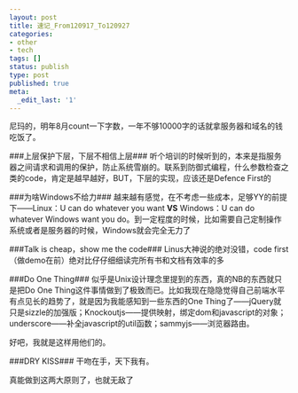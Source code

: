 ```yaml
---
layout: post
title: 速记_From120917_To120927
categories:
- other
- tech
tags: []
status: publish
type: post
published: true
meta:
  _edit_last: '1'
---
```


尼玛的，明年8月count一下字数，一年不够10000字的话就拿服务器和域名的钱吃饭了。

###上层保护下层，下层不相信上层###
听个培训的时候听到的，本来是指服务器之间请求和调用的保护，防止系统雪崩的。联系到防御式编程，什么参数检查之类的code，肯定是越早越好，BUT，下层的实现，应该还是Defence First的

###为啥Windows不给力###
越来越有感觉，在不考虑一些成本，足够YY的前提下——Linux：U can do whatever you want <strong>VS</strong> Windows：U can do whatever Windows want you do。到一定程度的时候，比如需要自己定制操作系统或者是服务器的时候，Windows就会完全无力了

###Talk is cheap，show me the code###
Linus大神说的绝对没错，code first（做demo在前）绝对比仔仔细细读完所有书和文档有效率的多

###Do One Thing###
似乎是Unix设计理念里提到的东西，真的NB的东西就只是把Do One Thing这件事情做到了极致而已。比如我现在隐隐觉得自己前端水平有点见长的趋势了，就是因为我能感知到一些东西的One Thing了——jQuery就只是sizzle的加强版；Knockoutjs——提供映射，绑定dom和javascript的对象；underscore——补全javascript的util函数；sammyjs——浏览器路由。

好吧，我就是这样用他们的。

###DRY KISS###
干吻在手，天下我有。

真能做到这两大原则了，也就无敌了